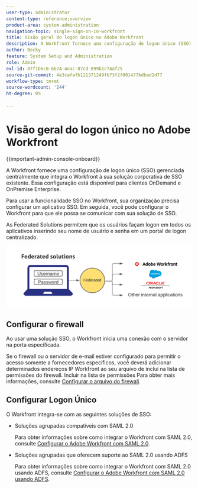 ```yaml
---
user-type: administrator
content-type: reference;overview
product-area: system-administration
navigation-topic: single-sign-on-in-workfront
title: Visão geral do logon único no Adobe Workfront
description: A Workfront fornece uma configuração de logon único (SSO) gerenciada centralmente que integra facilmente o Workfront à sua solução corporativa de SSO existente. Essa configuração é fácil de definir e gerenciar e está disponível para clientes OnDemand e OnPremise Enterprise.
author: Becky
feature: System Setup and Administration
role: Admin
exl-id: 87f1b6c0-6b74-4eac-87cd-899b1c74af25
source-git-commit: 4e3cafafb121371249fb73f2f001477bdbad2d77
workflow-type: tm+mt
source-wordcount: '244'
ht-degree: 0%

---
```


# Visão geral do logon único no Adobe Workfront

<!--Audited: 12/2023-->

{{important-admin-console-onboard}}


A Workfront fornece uma configuração de logon único (SSO) gerenciada centralmente que integra o Workfront à sua solução corporativa de SSO existente. Essa configuração está disponível para clientes OnDemand e OnPremise Enterprise.

Para usar a funcionalidade SSO no Workfront, sua organização precisa configurar um aplicativo SSO. Em seguida, você pode configurar o Workfront para que ele possa se comunicar com sua solução de SSO.

As Federated Solutions permitem que os usuários façam logon em todos os aplicativos inserindo seu nome de usuário e senha em um portal de logon centralizado.

![](assets/overview-sso-wf-fed-only.png)


## Configurar o firewall

Ao usar uma solução SSO, o Workfront inicia uma conexão com o servidor na porta especificada.

Se o firewall ou o servidor de e-mail estiver configurado para permitir o acesso somente a fornecedores específicos, você deverá adicionar determinados endereços IP Workfront ao seu arquivo de inclui na lista de permissões do firewall. Incluir na lista de permissões Para obter mais informações, consulte [Configurar o arquivo do firewall](../../../administration-and-setup/get-started-wf-administration/configure-your-firewall.md).

## Configurar Logon Único

O Workfront integra-se com as seguintes soluções de SSO:

* Soluções agrupadas compatíveis com SAML 2.0

  Para obter informações sobre como integrar o Workfront com SAML 2.0, consulte [Configurar o Adobe Workfront com SAML 2.0](../../../administration-and-setup/add-users/single-sign-on/configure-workfront-saml-2.md).

* Soluções agrupadas que oferecem suporte ao SAML 2.0 usando ADFS

  Para obter informações sobre como integrar o Workfront com SAML 2.0 usando ADFS, consulte [Configurar o Adobe Workfront com SAML 2.0 usando ADFS](../../../administration-and-setup/add-users/single-sign-on/configure-workfront-saml-2-adfs.md).
